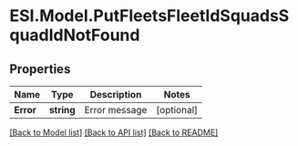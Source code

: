 # ESI.Model.PutFleetsFleetIdSquadsSquadIdNotFound
## Properties

Name | Type | Description | Notes
------------ | ------------- | ------------- | -------------
**Error** | **string** | Error message | [optional] 

[[Back to Model list]](../README.md#documentation-for-models) [[Back to API list]](../README.md#documentation-for-api-endpoints) [[Back to README]](../README.md)

